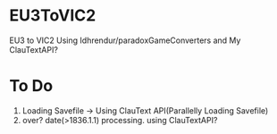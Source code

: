 # EU3ToVIC2
EU3 to VIC2 Using Idhrendur/paradoxGameConverters and My ClauTextAPI?
# To Do
  1. Loading Savefile -> Using ClauText API(Parallelly Loading Savefile)
  2. over? date(>1836.1.1) processing. using ClauTextAPI?
